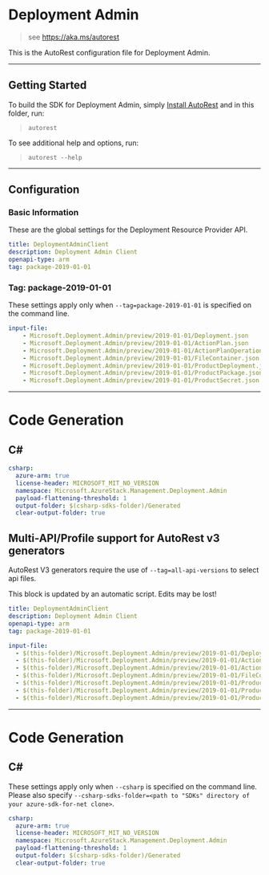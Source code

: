 # Deployment Admin

> see https://aka.ms/autorest

This is the AutoRest configuration file for Deployment Admin.

---
## Getting Started
To build the SDK for Deployment Admin, simply [Install AutoRest](https://aka.ms/autorest/install) and in this folder, run:

> `autorest`

To see additional help and options, run:

> `autorest --help`
---

## Configuration

### Basic Information
These are the global settings for the Deployment Resource Provider API.

``` yaml
title: DeploymentAdminClient
description: Deployment Admin Client
openapi-type: arm
tag: package-2019-01-01
```

### Tag: package-2019-01-01

These settings apply only when `--tag=package-2019-01-01` is specified on the command line.

``` yaml $(tag) == 'package-2019-01-01'
input-file:
    - Microsoft.Deployment.Admin/preview/2019-01-01/Deployment.json
    - Microsoft.Deployment.Admin/preview/2019-01-01/ActionPlan.json
    - Microsoft.Deployment.Admin/preview/2019-01-01/ActionPlanOperation.json
    - Microsoft.Deployment.Admin/preview/2019-01-01/FileContainer.json
    - Microsoft.Deployment.Admin/preview/2019-01-01/ProductDeployment.json
    - Microsoft.Deployment.Admin/preview/2019-01-01/ProductPackage.json
    - Microsoft.Deployment.Admin/preview/2019-01-01/ProductSecret.json
```

---
# Code Generation

## C#

``` yaml $(csharp)
csharp:
  azure-arm: true
  license-header: MICROSOFT_MIT_NO_VERSION
  namespace: Microsoft.AzureStack.Management.Deployment.Admin
  payload-flattening-threshold: 1
  output-folder: $(csharp-sdks-folder)/Generated
  clear-output-folder: true
```

## Multi-API/Profile support for AutoRest v3 generators

AutoRest V3 generators require the use of `--tag=all-api-versions` to select api files.

This block is updated by an automatic script. Edits may be lost!


``` yaml
title: DeploymentAdminClient
description: Deployment Admin Client
openapi-type: arm
tag: package-2019-01-01
```

``` yaml
input-file: 
  - $(this-folder)/Microsoft.Deployment.Admin/preview/2019-01-01/Deployment.json
  - $(this-folder)/Microsoft.Deployment.Admin/preview/2019-01-01/ActionPlan.json
  - $(this-folder)/Microsoft.Deployment.Admin/preview/2019-01-01/ActionPlanOperation.json
  - $(this-folder)/Microsoft.Deployment.Admin/preview/2019-01-01/FileContainer.json
  - $(this-folder)/Microsoft.Deployment.Admin/preview/2019-01-01/ProductDeployment.json
  - $(this-folder)/Microsoft.Deployment.Admin/preview/2019-01-01/ProductPackage.json
  - $(this-folder)/Microsoft.Deployment.Admin/preview/2019-01-01/ProductSecret.json
```
---
# Code Generation

## C#

These settings apply only when `--csharp` is specified on the command line.
Please also specify `--csharp-sdks-folder=<path to "SDKs" directory of your azure-sdk-for-net clone>`.

``` yaml $(csharp)
csharp:
  azure-arm: true
  license-header: MICROSOFT_MIT_NO_VERSION
  namespace: Microsoft.AzureStack.Management.Deployment.Admin
  payload-flattening-threshold: 1
  output-folder: $(csharp-sdks-folder)/Generated
  clear-output-folder: true
```

